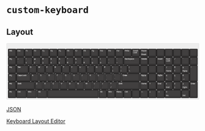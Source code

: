 # `custom-keyboard`

## Layout

![Layout png](./design/keyboard-layout.png)

[JSON](./design/keyboard-layout.json)

[Keyboard Layout Editor](http://www.keyboard-layout-editor.com/##@@_y:0.5&c=%23373535&t=%23ffffff%3B&=M6&=Esc&=F1&=F2&=F3&=F4&=F5&=F6&=F7&=F8&=F9&=F10&=F11&=F12&_w:2%3B&=Delete&=PrtSc&=Scroll%20Lock&_a:7%3B&=&=&=&=&=%3B&@_a:4%3B&=M5&=~%0A%60&=!%0A1&=%2F@%0A2&=%23%0A3&=$%0A4&=%25%0A5&=%5E%0A6&=%2F&%0A7&=*%0A8&=(%0A9&=)%0A0&=%2F_%0A-&=+%0A%2F=&_w:2%3B&=Backspace&=Pause%0ABreak&_a:7%3B&=&_a:4%3B&=Insert&=Num%20Lock&=%2F%2F&=*&=-%3B&@=M4&_w:1.5%3B&=Tab&=Q&=W&=E&=R&=T&=Y&=U&=I&=O&=P&=%7B%0A%5B&=%7D%0A%5D&_w:1.5%3B&=%7C%0A%5C&_a:7%3B&=&=&=&_a:4%3B&=7%0AHome&=8%0A%E2%86%91&=9%0APgUp&_h:2%3B&=+%3B&@=M3&_w:1.75%3B&=Caps%20Lock&=A&=S&=D&_sm=cherry&n:true%3B&=F&=G&=H&_n:true%3B&=J&=K&=L&=%2F:%0A%2F%3B&=%22%0A'&_w:2.25%3B&=Enter&=PgUp&_a:7%3B&=&_a:4%3B&=PgDn&=4%0A%E2%86%90&_n:true%3B&=5&=6%0A%E2%86%92%3B&@=M2&_w:2.25%3B&=Shift&=Z&=X&=C&=V&=B&=N&=M&=%3C%0A,&=%3E%0A.&=%3F%0A%2F%2F&_w:2.75%3B&=Shift&=Home&=%E2%86%91&=End&=1%0AEnd&=2%0A%E2%86%93&=3%0APgDn&_h:2%3B&=Enter%3B&@=M1&_w:1.25%3B&=Ctrl&_w:1.25%3B&=Win&_w:1.25%3B&=Alt&_a:7&w:6.25%3B&=&_a:4%3B&=Alt&=Win&=Menu&=Ctrl&_a:7%3B&=&_a:4%3B&=%E2%86%90&_n:true%3B&=%E2%86%93&=%E2%86%92&_w:2%3B&=0%0AIns&=.%0ADel)


